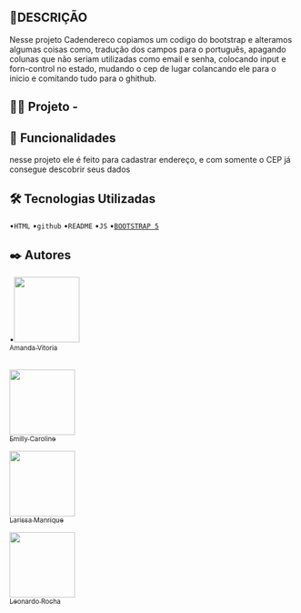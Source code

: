 
## 📝DESCRIÇÃO  
Nesse projeto Cadendereco copiamos um codigo do bootstrap e alteramos algumas coisas como,
tradução dos campos para o português, apagando colunas que não seriam utilizadas como email e senha, colocando input e forn-control no estado, mudando o cep de lugar colancando ele para o inicio e comitando tudo para o ghithub.

## 👩‍💻 Projeto - 

 ## 🔧 Funcionalidades
nesse projeto ele é feito para cadastrar endereço, e com somente o CEP já consegue descobrir seus dados


 ## 🛠️ Tecnologias Utilizadas

•`HTML`
•`github`
•`README`
•`JS` 
•[`BOOTSTRAP 5`](https://getbootstrap.com/docs/5.3/forms/layout/#gutters)

 ## ✒️ Autores
•[<img loading="lazy" src="https://avatars.githubusercontent.com/u/127847936?v=4" width=115><br><sub>Amanda Vitoria </sub>](https://github.com/amandvitoria)<br><br>

[<img loading="lazy" src="https://avatars.githubusercontent.com/u/127847857?v=4" width=115><br><sub>Emilly Caroline </sub>](https://github.com/emillycaaroline)

 [<img loading="lazy" src="https://avatars.githubusercontent.com/u/127845865?v=4" width=115><br><sub>Larissa Manrique</sub>](https://github.com/larissassk)

 [<img loading="lazy" src="https://avatars.githubusercontent.com/u/86802310?v=4" width=115><br><sub>Leonardo Rocha </sub>](https://github.com/LeonardoRochaMarista)



